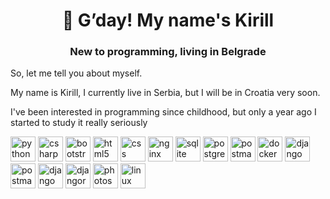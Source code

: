 <div id="header" align="center">
    <h1>🫡 G’day! My name's Kirill </h1>
    <h3>New to programming, living in Belgrade</h3>
</div>

So, let me tell you about myself.

My name is Kirill, I currently live in Serbia, but I will be in Croatia very soon. 

I've been interested in programming since childhood, but only a year ago I started to study it really seriously

<img src="https://cdn.jsdelivr.net/gh/devicons/devicon@latest/icons/python/python-plain-wordmark.svg" title="python" width="40" height="40"/>
<img src="https://cdn.jsdelivr.net/gh/devicons/devicon@latest/icons/csharp/csharp-plain.svg" title="csharp" width="40" height="40"/>
<img src="https://cdn.jsdelivr.net/gh/devicons/devicon@latest/icons/bootstrap/bootstrap-original.svg" title="bootstrap" width="40" height="40"/>
<img src="https://cdn.jsdelivr.net/gh/devicons/devicon@latest/icons/html5/html5-plain.svg" title="html5" width="40" height="40"/>
<img src="https://cdn.jsdelivr.net/gh/devicons/devicon@latest/icons/css3/css3-original.svg" title="css" width="40" height="40"/>
<img src="https://cdn.jsdelivr.net/gh/devicons/devicon@latest/icons/nginx/nginx-original.svg" title="nginx" width="40" height="40"/>
<img src="https://cdn.jsdelivr.net/gh/devicons/devicon@latest/icons/sqlite/sqlite-original-wordmark.svg" title="sqlite" width="40" height="40"/>
<img src="https://cdn.jsdelivr.net/gh/devicons/devicon@latest/icons/postgresql/postgresql-original-wordmark.svg" title="postgres" width="40" height="40"/>
<img src="https://cdn.jsdelivr.net/gh/devicons/devicon@latest/icons/postman/postman-original-wordmark.svg" title="postman" width="40" height="40"/>
<img src="https://cdn.jsdelivr.net/gh/devicons/devicon@latest/icons/docker/docker-original-wordmark.svg" title="docker" width="40" height="40"/>
<img src="https://cdn.jsdelivr.net/gh/devicons/devicon@latest/icons/django/django-plain.svg" title="django" width="40" height="40"/>
<img src="https://cdn.jsdelivr.net/gh/devicons/devicon@latest/icons/postman/postman-original-wordmark.svg" title="postman" width="40" height="40"/>
<img src="https://cdn.jsdelivr.net/gh/devicons/devicon@latest/icons/django/django-plain-wordmark.svg" title="django" width="40" height="40"/>
<img src="https://cdn.jsdelivr.net/gh/devicons/devicon@latest/icons/djangorest/djangorest-line.svg" title="djangorest" width="40" height="40"/>
<img src="https://cdn.jsdelivr.net/gh/devicons/devicon@latest/icons/photoshop/photoshop-plain.svg" title="photoshop" width="40" height="40"/>
<img src="https://cdn.jsdelivr.net/gh/devicons/devicon@latest/icons/linux/linux-plain.svg" title="linux" width="40" height="40"/>


